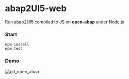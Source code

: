 # abap2UI5-web

Run abap2UI5 compiled to JS on [**open-abap**](https://github.com/open-abap) under Node.js

### Start
```
npm install
npm test
```

### Demo
![gif_open_abap](https://github.com/oblomov-dev/abap2ui5-web/assets/102328295/7a15ba1f-ed3c-47ba-b47d-817ab5133073)
